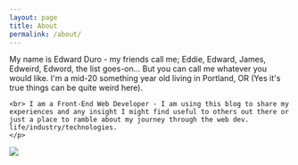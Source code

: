 ```yaml
---
layout: page
title: About
permalink: /about/
---
```



  <div class="post-content">
    <p class="col-md-6">
    My name is Edward Duro - my friends call me; Eddie, Edward, James, Edweird, Edword, the list goes-on... But you can call me whatever you would like. I'm a mid-20 something year old living in Portland, OR (Yes it's true things can be quite weird here).

    <br> I am a Front-End Web Developer - I am using this blog to share my experiences and any insight I might find useful to others out there or just a place to ramble about my journey through the web dev. life/industry/technologies. 
    </p>
  </div>


<div class="container-fluid">
  <div class="about-img">
    <p class="text-center">
          <img src="https://befunkycartoonizer.s3.amazonaws.com/C3357896-1449275647398271large.jpg" class=" profile-pic">
        </p>
  </div> 
</div>